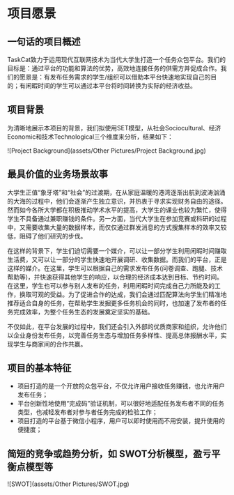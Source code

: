 # 项目愿景

## 一句话的项目概述
TaskCat致力于运用现代互联网技术为当代大学生打造一个任务众包平台。我们的目标是：通过平台的功能和算法的优势，高效地连接任务的供需方并促成合作。我们的愿景是：有发布任务需求的学生/组织可以借助本平台快速地实现自己的目的；有闲暇时间的学生可以通过本平台将时间转换为实际的经济收益。

## 项目背景
为清晰地展示本项目的背景，我们拟使用SET模型，从社会Sociocultural、经济Economic和技术Technological三个维度来分析，结果如下：

![Project Background](assets/Other Pictures/Project Background.jpg)

## 最具价值的业务场景故事
大学生正值“象牙塔”和“社会”的过渡期，在从家庭温暖的港湾逐渐出航到波涛汹涌的大海的过程中，他们会逐渐产生独立意识，并热衷于寻求实现财务自由的途径。然而如今各所大学都在积极推动学术水平的提高，大学生的课业也较为繁忙，使得学生不具备通过兼职赚钱的条件。另一方面，当代大学生在参加竞赛或科研的过程中，又需要收集大量的数据样本，而仅仅通过群发消息的方式搜集样本的效率又较低，阻碍了他们研究的步伐。

在这样的背景下，学生们迫切需要一个媒介，可以让一部分学生利用闲暇时间赚取生活费，又可以让一部分的学生快速地开展调研、收集数据。而我们的平台，正是这样的媒介。在这里，学生可以根据自己的需求发布任务(问卷调查、跑腿、技术帮助等)，并快速获得其他学生的响应，以合理的经济成本达到目标、节约时间。在这里，学生也可以参与别人发布的任务，利用闲暇时间完成自己力所能及的工作，换取可观的受益。为了促进合作的达成，我们会通过匹配算法向学生们精准地推荐适合自身的任务，在帮助学生发掘更多任务机会的同时，也加速了发布者的任务完成效率，为整个任务生态的发展奠定坚实的基础。

不仅如此，在平台发展的过程中，我们还会引入外部的优质商家和组织，允许他们以企业身份发布任务，以完善任务生态与增加任务多样性、提高总体报酬水平，实现学生与商家间的合作共赢。

## 项目的基本特征
- 项目打造的是一个开放的众包平台，不仅允许用户接收任务赚钱，也允许用户发布任务；
- 平台创新性地使用“完成码”验证机制，可以很好地适配任务发布者不同的任务类型，也减轻发布者对参与者任务完成的检验工作；
- 项目打造的平台基于微信小程序，用户可以即时使用而不用安装，提升使用的便捷度；

## 简短的竞争或趋势分析，如 SWOT分析模型，盈亏平衡点模型等

![SWOT](assets/Other Pictures/SWOT.jpg)

